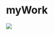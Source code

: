 # myWork
<a href="#" target="_blank"><img src="https://img.shields.io/badge/-java-orange?style=flat-aquare%logo=()&logocolor=orange"/><a/>
